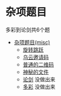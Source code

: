 # 杂项题目



多彩到论剑共6个题





* [杂项题目(misc)](misc.html)
     *  [旋转跳跃](misc/旋转跳跃.html)
     *  [乌云邀请码](misc/乌云邀请码.html)
     *  [普通的二维码](misc/普通的二维码.html)
     *  [神秘的文件](misc/神秘的文件.html)
     *  [论剑](misc/论剑.html)    没做出来
     *  [多彩](misc/多彩.html)	没做出来

  